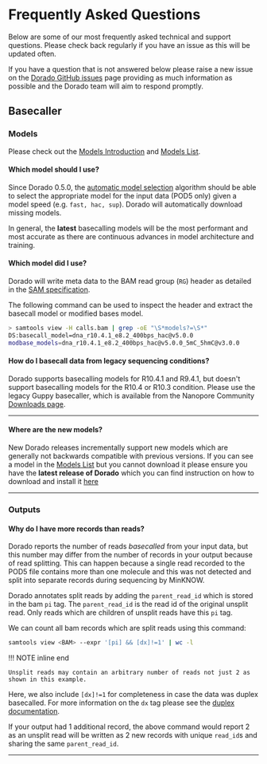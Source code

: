 
# Frequently Asked Questions

Below are some of our most frequently asked technical and support questions.
Please check back regularly if you have an issue as this will be updated often.

If you have a question that is not answered below please raise a new issue on the
[Dorado GitHub issues](https://github.com/nanoporetech/dorado/issues) page providing as
much information as possible and the Dorado team will aim to respond promptly.

## Basecaller

### Models

Please check out the [Models Introduction]({{find("models")}}) and [Models List]({{find("list")}}).

#### Which model should I use?

Since Dorado 0.5.0, the [automatic model selection]({{find("complex")}})
algorithm should be able to select the appropriate model for the input data (POD5 only)
given a model speed (e.g. `fast, hac, sup`). Dorado will automatically download missing models.

In general, the **latest** basecalling models will be the most performant and most accurate as
there are continuous advances in model architecture and training.

#### Which model did I use?

Dorado will write meta data to the BAM read group (`RG`) header as detailed in the
[SAM specification]({{find("sam_spec")}}#read-group-header).

The following command can be used to inspect the header and extract the
basecall model or modified bases model.

```bash
> samtools view -H calls.bam | grep -oE "\S*models?=\S*"
DS:basecall_model=dna_r10.4.1_e8.2_400bps_hac@v5.0.0
modbase_models=dna_r10.4.1_e8.2_400bps_hac@v5.0.0_5mC_5hmC@v3.0.0
```

#### How do I basecall data from legacy sequencing conditions?

Dorado supports basecalling models for R10.4.1 and R9.4.1, but doesn't support basecalling models for the R10.4 or R10.3 condition. Please use the legacy Guppy basecaller, which is available from the Nanopore Community [Downloads page](https://community.nanoporetech.com/downloads).

---

#### Where are the new models?

New Dorado releases incrementally support new models which are generally not backwards compatible
with previous versions.
If you can see a model in the [Models List]({{find("list")}}) but you cannot download it
please ensure you have the **latest release of Dorado** which you can find instruction on
how to download and install it [here]({{find("index")}}#installation)

---

### Outputs

#### Why do I have more records than reads?

Dorado reports the number of reads *basecalled* from your input data, but this number may differ
from the number of records in your output because of read splitting. This can happen because a
single read recorded to the POD5 file contains more than one molecule and this was not detected
and split into separate records during sequencing by MinKNOW.

Dorado annotates split reads by adding the `parent_read_id` which is stored in the bam `pi` tag.
The `parent_read_id` is the read id of the original unsplit read. Only reads which are children of
unsplit reads have this `pi` tag.

We can count all bam records which are split reads using this command:

```bash
samtools view <BAM> --expr '[pi] && [dx]!=1' | wc -l
```

!!! NOTE inline end

    Unsplit reads may contain an arbitrary number of reads not just 2 as shown in this example.

Here, we also include `[dx]!=1` for completeness in case the data was duplex basecalled.
For more information on the `dx` tag please see the [duplex documentation]({{find("duplex")}}#duplex-sequence-metadata).

If your output had 1 additional record, the above command would report 2 as an unsplit read
will be written as 2 new records with unique `read_id`s and sharing the same `parent_read_id`.

---

